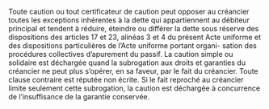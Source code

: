Toute caution ou tout certificateur de caution peut opposer au créancier toutes les
exceptions inhérentes à la dette qui appartiennent au débiteur principal et tendent à réduire,
éteindre ou différer la dette sous réserve des dispositions des articles 17 et 23, alinéas 3 et 4
du présent Acte uniforme et des dispositions particulières de l’Acte uniforme portant organi-
sation des procédures collectives d’apurement du passif.
La caution simple ou solidaire est déchargée quand la subrogation aux droits et
garanties du créancier ne peut plus s’opérer, en sa faveur, par le fait du
créancier. Toute clause contraire est réputée non écrite.
Si le fait reproché au créancier limite seulement cette subrogation, la caution
est déchargée à concurrence de l’insuffisance de la garantie conservée.
